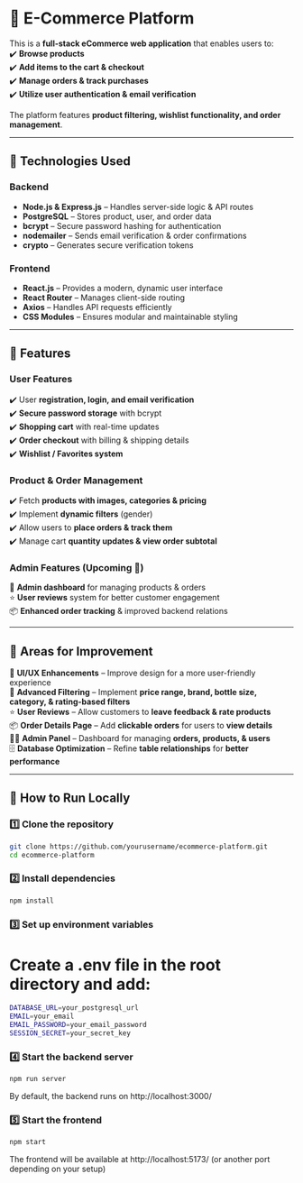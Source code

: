 # 🛒 E-Commerce Platform  

This is a **full-stack eCommerce web application** that enables users to:  
✔️ **Browse products**  
✔️ **Add items to the cart & checkout**  
✔️ **Manage orders & track purchases**  
✔️ **Utilize user authentication & email verification**  

The platform features **product filtering, wishlist functionality, and order management**.  

---

## 🚀 Technologies Used  

### **Backend**  
- **Node.js & Express.js** – Handles server-side logic & API routes  
- **PostgreSQL** – Stores product, user, and order data  
- **bcrypt** – Secure password hashing for authentication  
- **nodemailer** – Sends email verification & order confirmations  
- **crypto** – Generates secure verification tokens  

### **Frontend**  
- **React.js** – Provides a modern, dynamic user interface  
- **React Router** – Manages client-side routing  
- **Axios** – Handles API requests efficiently  
- **CSS Modules** – Ensures modular and maintainable styling  

---

## 🌟 Features  

### **User Features**  
✔️ User **registration, login, and email verification**  
✔️ **Secure password storage** with bcrypt  
✔️ **Shopping cart** with real-time updates  
✔️ **Order checkout** with billing & shipping details  
✔️ **Wishlist / Favorites system**  

### **Product & Order Management**  
✔️ Fetch **products with images, categories & pricing**  
✔️ Implement **dynamic filters** (gender)  
✔️ Allow users to **place orders & track them**  
✔️ Manage cart **quantity updates & view order subtotal**  

### **Admin Features (Upcoming 🚧)**  
🚀 **Admin dashboard** for managing products & orders  
⭐ **User reviews** system for better customer engagement  
📦 **Enhanced order tracking** & improved backend relations  

---

## 🔧 Areas for Improvement  

🎨 **UI/UX Enhancements** – Improve design for a more user-friendly experience  
🔎 **Advanced Filtering** – Implement **price range, brand, bottle size, category, & rating-based filters**  
⭐ **User Reviews** – Allow customers to **leave feedback & rate products**  
📦 **Order Details Page** – Add **clickable orders** for users to **view details**  
👨‍💻 **Admin Panel** – Dashboard for managing **orders, products, & users**  
🗄️ **Database Optimization** – Refine **table relationships** for **better performance**  

---

## 📜 How to Run Locally  

### **1️⃣ Clone the repository**  
```sh
git clone https://github.com/yourusername/ecommerce-platform.git
cd ecommerce-platform
```

### **2️⃣ Install dependencies**
```sh
npm install
```  

### **3️⃣ Set up environment variables**
# Create a .env file in the root directory and add:
```sh
DATABASE_URL=your_postgresql_url  
EMAIL=your_email  
EMAIL_PASSWORD=your_email_password  
SESSION_SECRET=your_secret_key
``` 

### **4️⃣ Start the backend server**
```sh
npm run server
```    
By default, the backend runs on http://localhost:3000/  

### **5️⃣ Start the frontend**
```sh    
npm start
```
The frontend will be available at http://localhost:5173/ (or another port depending on your setup)  


